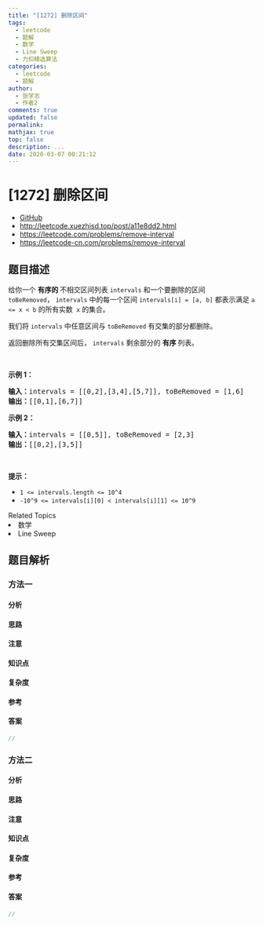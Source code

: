 ```yaml
---
title: "[1272] 删除区间"
tags:
  - leetcode
  - 题解
  - 数学
  - Line Sweep
  - 力扣精选算法
categories:
  - leetcode
  - 题解
author:
  - 张学志
  - 作者2
comments: true
updated: false
permalink:
mathjax: true
top: false
description: ...
date: 2020-03-07 00:21:12
---
```



# [1272] 删除区间
* [GitHub](https://github.com/algoboy101/LeetCodeCrowdsource/tree/master/_posts/QA/%5B1272%5D%20%E5%88%A0%E9%99%A4%E5%8C%BA%E9%97%B4.md)
* http://leetcode.xuezhisd.top/post/a11e8dd2.html
* https://leetcode.com/problems/remove-interval
* https://leetcode-cn.com/problems/remove-interval


## 题目描述

<p>给你一个&nbsp;<strong>有序的&nbsp;</strong>不相交区间列表 <code>intervals</code> 和一个要删除的区间 <code>toBeRemoved</code>，&nbsp;<code>intervals</code>&nbsp;中的每一个区间&nbsp;<code>intervals[i] = [a, b]</code>&nbsp;都表示满足&nbsp;<code>a &lt;= x &lt; b</code> 的所有实数&nbsp; <code>x</code>&nbsp;的集合。</p>

<p>我们将&nbsp;<code>intervals</code> 中任意区间与&nbsp;<code>toBeRemoved</code> 有交集的部分都删除。</p>

<p>返回删除所有交集区间后，&nbsp;<code>intervals</code>&nbsp;剩余部分的&nbsp;<strong>有序&nbsp;</strong>列表。</p>

<p>&nbsp;</p>

<p><strong>示例 1：</strong></p>

<pre>
<strong>输入：</strong>intervals = [[0,2],[3,4],[5,7]], toBeRemoved = [1,6]
<strong>输出：</strong>[[0,1],[6,7]]
</pre>

<p><strong>示例 2：</strong></p>

<pre>
<strong>输入：</strong>intervals = [[0,5]], toBeRemoved = [2,3]
<strong>输出：</strong>[[0,2],[3,5]]
</pre>

<p>&nbsp;</p>

<p><strong>提示：</strong></p>

<ul>
	<li><code>1 &lt;= intervals.length &lt;= 10^4</code></li>
	<li><code>-10^9 &lt;= intervals[i][0] &lt; intervals[i][1] &lt;= 10^9</code></li>
</ul>
<div><div>Related Topics</div><div><li>数学</li><li>Line Sweep</li></div></div>


## 题目解析


### 方法一

#### 分析

#### 思路

#### 注意

#### 知识点

#### 复杂度

#### 参考

#### 答案

```cpp
//
```


### 方法二

#### 分析

#### 思路

#### 注意

#### 知识点

#### 复杂度

#### 参考

#### 答案

```cpp
//
```


